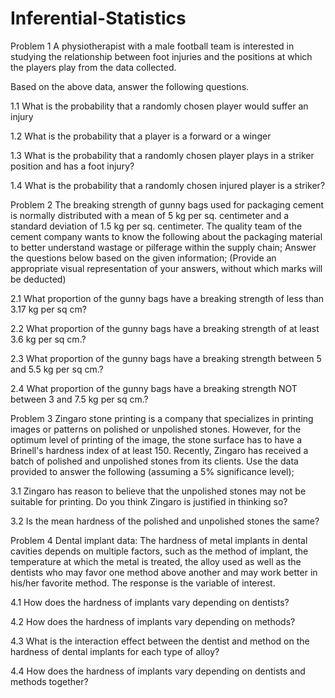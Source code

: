# Inferential-Statistics


Problem 1
A physiotherapist with a male football team is interested in studying the relationship between foot injuries and the positions at which the players play from the data collected.

 



Based on the above data, answer the following questions.

1.1 What is the probability that a randomly chosen player would suffer an injury

1.2 What is the probability that a player is a forward or a winger

1.3 What is the probability that a randomly chosen player plays in a striker position and has a foot injury?

1.4 What is the probability that a randomly chosen injured player is a striker?

Problem 2
The breaking strength of gunny bags used for packaging cement is normally distributed with a mean of 5 kg per sq. centimeter and a standard deviation of 1.5 kg per sq. centimeter. The quality team of the cement company wants to know the following about the packaging material to better understand wastage or pilferage within the supply chain; Answer the questions below based on the given information; (Provide an appropriate visual representation of your answers, without which marks will be deducted)

2.1 What proportion of the gunny bags have a breaking strength of less than 3.17 kg per sq cm?

2.2 What proportion of the gunny bags have a breaking strength of at least 3.6 kg per sq cm.?

2.3 What proportion of the gunny bags have a breaking strength between 5 and 5.5 kg per sq cm.?

2.4 What proportion of the gunny bags have a breaking strength NOT between 3 and 7.5 kg per sq cm.?

Problem 3
Zingaro stone printing is a company that specializes in printing images or patterns on polished or unpolished stones. However, for the optimum level of printing of the image, the stone surface has to have a Brinell's hardness index of at least 150. Recently, Zingaro has received a batch of polished and unpolished stones from its clients. Use the data provided to answer the following (assuming a 5% significance level);

3.1 Zingaro has reason to believe that the unpolished stones may not be suitable for printing. Do you think Zingaro is justified in thinking so?

3.2 Is the mean hardness of the polished and unpolished stones the same?

Problem 4
Dental implant data: The hardness of metal implants in dental cavities depends on multiple factors, such as the method of implant, the temperature at which the metal is treated, the alloy used as well as the dentists who may favor one method above another and may work better in his/her favorite method. The response is the variable of interest.

4.1 How does the hardness of implants vary depending on dentists?

4.2 How does the hardness of implants vary depending on methods?

4.3 What is the interaction effect between the dentist and method on the hardness of dental implants for each type of alloy?

4.4 How does the hardness of implants vary depending on dentists and methods together?
